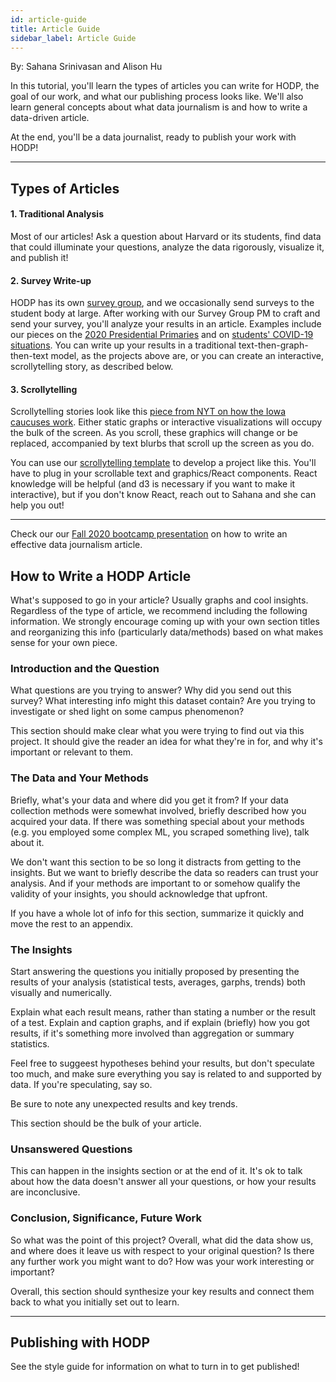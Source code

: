```yaml
---
id: article-guide
title: Article Guide
sidebar_label: Article Guide
---
```


By: Sahana Srinivasan and Alison Hu

In this tutorial, you'll learn the types of articles you can write for HODP, the goal of our work, and what our publishing process looks like. We'll also learn general concepts about what data journalism is and how to write a data-driven article.

At the end, you'll be a data journalist, ready to publish your work with HODP!

---

## Types of Articles


#### 1. Traditional Analysis
Most of our articles! Ask a question about Harvard or its students, find data that could illuminate your questions, analyze the data rigorously, visualize it, and publish it!

#### 2. Survey Write-up
HODP has its own [survey group](https://www.hodp.org/surveys/), and we occasionally send surveys to the student body at large. 
After working with our Survey Group PM to craft and send your survey, you'll analyze your results in an article.
Examples include our pieces on the [2020 Presidential Primaries](https://www.hodp.org/project/how-do-harvard-students-feel-about-the-2020-election) and on [students' COVID-19 situations](https://www.hodp.org/project/harvard-in-the-age-of-covid-19/). 
You can write up your results in a traditional text-then-graph-then-text model, as the projects above are, or you can create an interactive, scrollytelling story, as described below. 

#### 3. Scrollytelling
Scrollytelling stories look like this [piece from NYT on how the Iowa caucuses work](https://www.nytimes.com/interactive/2020/01/31/us/politics/what-is-iowa-caucus.html). Either static graphs or interactive visualizations will occupy the bulk of the screen. As you scroll, these graphics will change or be replaced, accompanied by text blurbs that scroll up the screen as you do. 

You can use our [scrollytelling template](https://github.com/sahana-srinivasan/scrollytelling) to develop a project like this. You'll have to plug in your scrollable text and graphics/React components.
React knowledge will be helpful (and d3 is necessary if you want to make it interactive), but if you don't know React, reach out to Sahana and she can help you out!


---

Check our our [Fall 2020 bootcamp presentation](https://docs.google.com/presentation/d/1XE6RhWkX6P2GFuK0w9lVYaWG0QiI55cU-hZZ04Ky73Y/edit?usp=sharing) on how to write an effective data journalism article. 

## How to Write a HODP Article

What's supposed to go in your article? Usually graphs and cool insights. Regardless of the type of article, we recommend including the following information. We strongly encourage coming up with your own section titles and reorganizing this info (particularly data/methods) based on what makes sense for your own piece.

### Introduction and the Question

What questions are you trying to answer? Why did you send out this survey? What interesting info might this dataset contain? Are you trying to investigate or shed light on some campus phenomenon?

This section should make clear what you were trying to find out via this project. It should give the reader an idea for what they're in for, and why it's important or relevant to them.

### The Data and Your Methods

Briefly, what's your data and where did you get it from? If your data collection methods were somewhat involved, briefly described how you acquired your data. If there was something special about your methods (e.g. you employed some complex ML, you scraped something live), talk about it.

We don't want this section to be so long it distracts from getting to the insights. But we want to briefly describe the data so readers can trust your analysis. And if your methods are important to or somehow qualify the validity of your insights, you should acknowledge that upfront. 

If you have a whole lot of info for this section, summarize it quickly and move the rest to an appendix.

### The Insights

Start answering the questions you initially proposed by presenting the results of your analysis (statistical tests, averages, garphs, trends) both visually and numerically.

Explain what each result means, rather than stating a number or the result of a test. Explain and caption graphs, and if explain (briefly) how you got results, if it's something more involved than aggregation or summary statistics.

Feel free to suggeest hypotheses behind your results, but don't speculate too much, and make sure everything you say is related to and supported by data. If you're speculating, say so.

Be sure to note any unexpected results and key trends.

This section should be the bulk of your article.

### Unsanswered Questions

This can happen in the insights section or at the end of it. It's ok to talk about how the data doesn't answer all your questions, or how your results are inconclusive. 

### Conclusion, Significance, Future Work

So what was the point of this project? Overall, what did the data show us, and where does it leave us with respect to your original question? Is there any further work you might want to do? How was your work interesting or important?

Overall, this section should synthesize your key results and connect them back to what you initially set out to learn.

---

## Publishing with HODP

See the style guide for information on what to turn in to get published!
